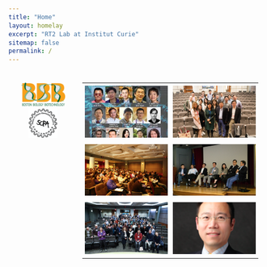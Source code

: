 ```yaml
---
title: "Home"
layout: homelay
excerpt: "RT2 Lab at Institut Curie"
sitemap: false
permalink: /
---
```


<div style="display: flex; flex-direction: row;">
  <div class="left" style="flex-basis: 25%; padding: 10px;">
    
<p align="center"> 
<img src="images/logo/bbb_logo_yl_xl_v1.jpg" alt="logo example 2" style="width:75%; height:75%">
<img src="images/logo/screen_shot_2018-02-19_at_10.50.36_am_0.png" alt="logo example 3" style="width:50%; height:50%" >
</p>

  </div>
  
  <div style="flex-basis: 75%; padding: 10px;">

<table>
  <tr>
    <td style="padding: 5px;" width="25%" height="25%"><img src="images/slider/flyer_v9.jpg"></td>
    <td style="padding: 5px;" width="25%" height="25%"><img src="images/slider/screen_shot_2019-07-01_at_7.56.36_pm.png"></td>
  </tr>
  <tr>
    <td style="padding: 5px;" width="25%" height="25%"><img src="images/slider/screen_shot_2019-07-01_at_7.57.12_pm.png"></td>
    <td style="padding: 5px;" width="25%" height="25%"><img src="images/slider/screen_shot_2019-07-01_at_7.57.26_pm.png"></td>
  </tr>
  <tr>
    <td style="padding: 5px;" width="25%" height="25%"><img src="images/slider/screen_shot_2019-11-24_at_10.01.38_am.png" ></td>
    <td style="padding: 5px;" width="25%" height="25%"><img src="images/slider/screen_shot_2019-09-13_at_9.46.14_pm.png" ></td>
  </tr>
</table>

  </div>

</div>
